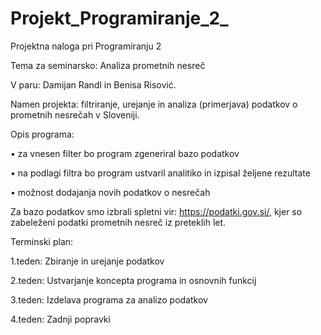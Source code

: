 # Projekt_Programiranje_2_
Projektna naloga pri Programiranju 2 

Tema za seminarsko: Analiza prometnih nesreč 


V paru: Damijan Randl in Benisa Risović.

Namen projekta: filtriranje, urejanje in analiza (primerjava) podatkov o prometnih nesrečah v Sloveniji.

Opis programa:

• za vnesen filter bo program zgeneriral bazo podatkov 

• na podlagi filtra bo program ustvaril analitiko in izpisal željene rezultate

• možnost dodajanja novih podatkov o nesrečah


Za bazo podatkov smo izbrali spletni vir: https://podatki.gov.si/, kjer so zabeleženi podatki prometnih nesreč iz preteklih let.

Terminski plan:

1.teden: Zbiranje in urejanje podatkov

2.teden: Ustvarjanje koncepta programa in  osnovnih funkcij

3.teden: Izdelava programa za analizo podatkov

4.teden: Zadnji popravki 

